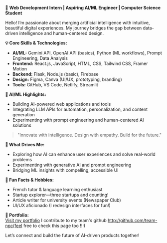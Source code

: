 💼 **Web Development Intern | Aspiring AI/ML Engineer | Computer Science Student**

Hello! I’m passionate about merging artificial intelligence with intuitive, beautiful digital experiences. My journey bridges the gap between data-driven intelligence and human-centered design.

**💡 Core Skills & Technologies:**

- **AI/ML:** Gemini API, OpenAI API (basics), Python (ML workflows), Prompt Engineering, Data Analysis  
- **Frontend:** React.js, JavaScript, HTML, CSS, Tailwind CSS, Framer Motion  
- **Backend:** Flask, Node.js (basic), Firebase  
- **Design:** Figma, Canva (UI/UX, prototyping, branding)  
- **Tools:** GitHub, VS Code, Netlify, Streamlit

**🤖 AI/ML Highlights:**

- Building AI-powered web applications and tools
- Integrating LLM APIs for automation, personalization, and content generation
- Experimenting with prompt engineering and human-centered AI solutions

> "Innovate with intelligence. Design with empathy. Build for the future."

**🌟 What Drives Me:**

- Exploring how AI can enhance user experiences and solve real-world problems
- Experimenting with generative AI and prompt engineering
- Bridging ML insights with compelling, accessible UI

**🎲 Fun Facts & Hobbies:**

- French tutor & language learning enthusiast
- Startup explorer—three startups and counting!
- Article writer for university events (Newspaper Club)
- UI/UX aficionado (I redesign interfaces for fun!)

**🔗 Portfolio:**  
[Visit my portfolio](https://github.com/Sunayana225/sunayana-portfolio)
I contribute to my team's github http://github.com/team-npc(feel free to check this page too !!!)

Let’s connect and build the future of AI-driven products together!
